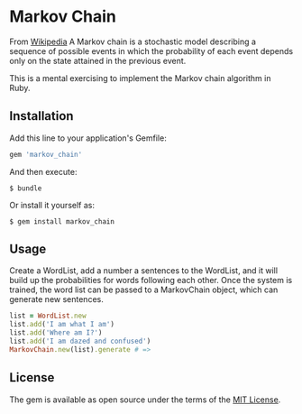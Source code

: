 # Markov Chain
From [Wikipedia](https://en.wikipedia.org/wiki/Markov_chain) A Markov chain is a
stochastic model describing a sequence of possible events in which the probability
of each event depends only on the state attained in the previous event.

This is a mental exercising to implement the Markov chain algorithm in Ruby.

## Installation

Add this line to your application's Gemfile:

```ruby
gem 'markov_chain'
```

And then execute:

    $ bundle

Or install it yourself as:

    $ gem install markov_chain

## Usage

Create a WordList, add a number a sentences to the WordList, and it will build up the
probabilities for words following each other. Once the system is trained, the word list
can be passed to a MarkovChain object, which can generate new sentences.

```ruby
list = WordList.new
list.add('I am what I am')
list.add('Where am I?')
list.add('I am dazed and confused')
MarkovChain.new(list).generate # => 
```

## License

The gem is available as open source under the terms of the [MIT License](https://opensource.org/licenses/MIT).
